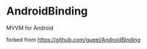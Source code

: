 AndroidBinding
==============

MVVM for Android

forked from https://github.com/gueei/AndroidBinding